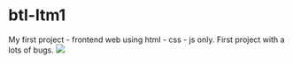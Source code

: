 # btl-ltm1
My first project - frontend web using html - css - js only.
 First project with a lots of bugs.
<img src="https://imgur.com/wVCYf79">
